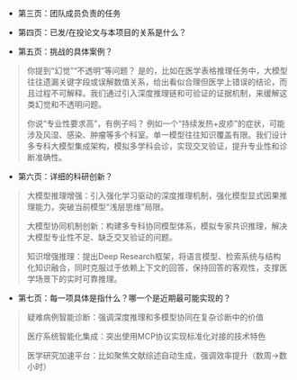 - 第三页：团队成员负责的任务

- 第四页：已发/在投论文与本项目的关系是什么？

- 第五页：挑战的具体案例？

> 你提到“幻觉”“不透明”等问题？
> 是的，比如在医学表格推理任务中，大模型往往遗漏关键字段或误解数值关系，给出看似合理但医学上错误的结论，而且过程不可解释。我们通过引入深度推理链和可验证的证据机制，来缓解这类幻觉和不透明问题。
> 
> 你说“专业性要求高”，有例子吗？
> 例如一个“持续发热+皮疹”的症状，可能涉及风湿、感染、肿瘤等多个科室。单一模型往往知识覆盖有限。我们设计多专科大模型集成架构，模拟多学科会诊，实现交叉验证，提升专业性和诊断准确性。

- 第六页：详细的科研创新？

> 大模型推理增强：引入强化学习驱动的深度推理机制，强化模型显式因果推理能力，突破当前模型“浅层思维”局限。
> 
> 大模型协同机制创新：构建多专科协同模型体系，模拟专家共识推理，解决大模型专业性不足、缺乏交叉验证的问题。
> 
> 知识增强推理：提出Deep Research框架，将语言模型、检索系统与结构化知识融合，同时克服过于依赖上下文的回答，保持回答的客观性，支撑医学场景下的实时可靠推理。

- 第七页：每一项具体是指什么？哪一个是近期最可能实现的？

> 疑难病例智能诊断：强调深度推理和多模型协同在复杂诊断中的价值
> 
> 医疗系统智能化集成：突出使用MCP协议实现标准化对接的技术特色
> 
> 医学研究加速平台：比如聚焦文献综述自动生成，强调效率提升（数周→数小时）

